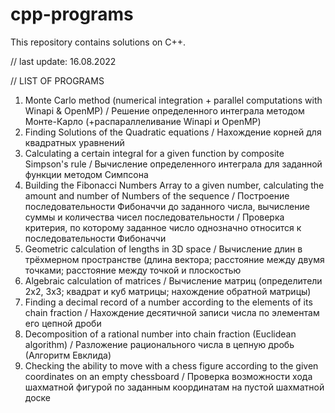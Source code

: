 # cpp-programs
This repository contains solutions on C++.

// last update: 16.08.2022

// LIST OF PROGRAMS
1. Monte Carlo method (numerical integration + parallel computations with Winapi & OpenMP) 
    / Решение определенного интеграла методом Монте-Карло (+распараллеливание Winapi и OpenMP)
2. Finding Solutions of the Quadratic equations
    / Нахождение корней для квадратных уравнений
3. Calculating a certain integral for a given function by composite Simpson's rule
    / Вычисление определенного интеграла для заданной функции методом Симпсона
4. Building the Fibonacci Numbers Array to a given number, calculating the amount and number of Numbers of the sequence
    / Построение последовательности Фибоначчи до заданного числа, вычисление суммы и количества чисел последовательности
    / Проверка критерия, по которому заданное число однозначно относится к последовательности Фибоначчи
5. Geometric calculation of lengths in 3D space
    / Вычисление длин в трёхмерном пространстве (длина вектора; расстояние между двумя точками; расстояние между точкой и плоскостью
6. Algebraic сalculation of matrices
    / Вычисление матриц (определители 2х2, 3х3; квадрат и куб матрицы; нахождение обратной матрицы)
7. Finding a decimal record of a number according to the elements of its chain fraction
    / Нахождение десятичной записи числа по элементам его цепной дроби
8. Decomposition of a rational number into chain fraction (Euclidean algorithm)
    / Разложение рационального числа в цепную дробь (Алгоритм Евклида)
9. Checking the ability to move with a chess figure according to the given coordinates on an empty chessboard
    / Проверка возможности хода шахматной фигурой по заданным координатам на пустой шахматной доске
    
